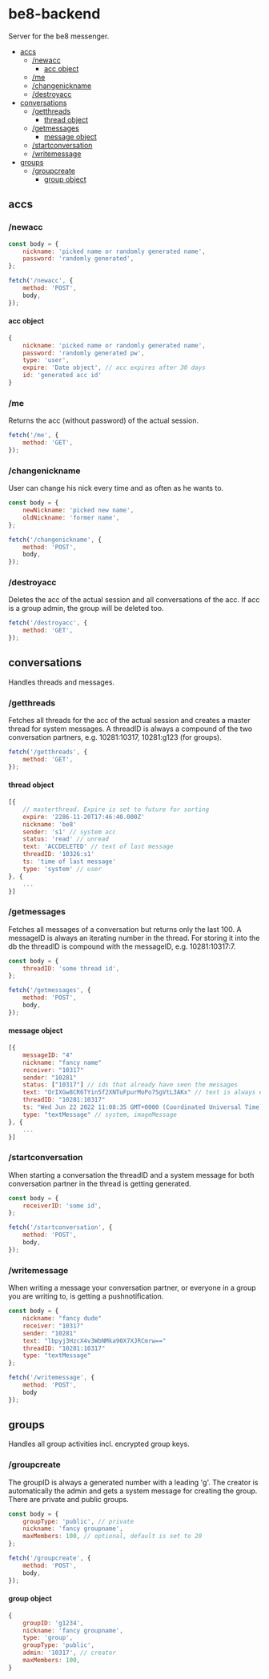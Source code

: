 # be8-backend

Server for the be8 messenger.

<!-- toc -->

- [accs](#accs)
  * [/newacc](#newacc)
    + [acc object](#acc-object)
  * [/me](#me)
  * [/changenickname](#changenickname)
  * [/destroyacc](#destroyacc)
- [conversations](#conversations)
  * [/getthreads](#getthreads)
    + [thread object](#thread-object)
  * [/getmessages](#getmessages)
    + [message object](#message-object)
  * [/startconversation](#startconversation)
  * [/writemessage](#writemessage)
- [groups](#groups)
  * [/groupcreate](#groupcreate)
    + [group object](#group-object)

<!-- tocstop -->

## accs

### /newacc

```javascript
const body = {
    nickname: 'picked name or randomly generated name',
    password: 'randomly generated',
};

fetch('/newacc', {
    method: 'POST',
    body,
});
```

#### acc object

```javascript
{
    nickname: 'picked name or randomly generated name',
    password: 'randomly generated pw',
    type: 'user',
    expire: 'Date object', // acc expires after 30 days
    id: 'generated acc id'
}
```

### /me

Returns the acc (without password) of the actual session.

```javascript
fetch('/me', {
    method: 'GET',
});
```

### /changenickname

User can change his nick every time and as often as he wants to.

```javascript
const body = {
    newNickname: 'picked new name',
    oldNickname: 'former name',
};

fetch('/changenickname', {
    method: 'POST',
    body,
});
```

### /destroyacc

Deletes the acc of the actual session and all conversations of the acc. If acc is a group admin, the group will be deleted too.

```javascript
fetch('/destroyacc', {
    method: 'GET',
});
```

## conversations

Handles threads and messages.

### /getthreads

Fetches all threads for the acc of the actual session and creates a master thread for system messages. A threadID is always a compound of the two conversation partners, e.g. 10281:10317, 10281:g123 (for groups).

```javascript
fetch('/getthreads', {
    method: 'GET',
});
```

#### thread object

```javascript
[{
    // masterthread. Expire is set to future for sorting
    expire: '2286-11-20T17:46:40.000Z'
    nickname: 'be8'
    sender: 's1' // system acc
    status: 'read' // unread
    text: 'ACCDELETED' // text of last message
    threadID: '10326:s1'
    ts: 'time of last message'
    type: 'system' // user
}, {
    ...
}]
```

### /getmessages

Fetches all messages of a conversation but returns only the last 100. A messageID is always an iterating number in the thread. For storing it into the db the threadID is compound with the messageID, e.g. 10281:10317:7.

```javascript
const body = {
    threadID: 'some thread id',
};

fetch('/getmessages', {
    method: 'POST',
    body,
});
```

#### message object

```javascript
[{
    messageID: "4"
    nickname: "fancy name"
    receiver: "10317"
    sender: "10281"
    status: ["10317"] // ids that already have seen the messages
    text: "OrIXGw8CR6TYin5f2XNTuFpurMoPo7SgVtL3AKx" // text is always encrypted
    threadID: "10281:10317"
    ts: "Wed Jun 22 2022 11:08:35 GMT+0000 (Coordinated Universal Time)"
    type: "textMessage" // system, imageMessage
}, {
    ...
}]
```

### /startconversation

When starting a conversation the threadID and a system message for both conversation partner in the thread is getting generated.

```javascript
const body = {
    receiverID: 'some id',
};

fetch('/startconversation', {
    method: 'POST',
    body,
});
```

### /writemessage

When writing a message your conversation partner, or everyone in a group you are writing to, is getting a pushnotification.

```javascript
const body = {
    nickname: "fancy dude"
    receiver: "10317"
    sender: "10281"
    text: "lbpyj3HzcX4v3WbNMka90X7XJRCmrw=="
    threadID: "10281:10317"
    type: "textMessage"
};

fetch('/writemessage', {
    method: 'POST',
    body
});
```

## groups

Handles all group activities incl. encrypted group keys.

### /groupcreate

The groupID is always a generated number with a leading 'g'. The creator is automatically the admin and gets a system message for creating the group. There are private and public groups.

```javascript
const body = {
    groupType: 'public', // private
    nickname: 'fancy groupname',
    maxMembers: 100, // optional, default is set to 20
};

fetch('/groupcreate', {
    method: 'POST',
    body,
});
```

#### group object

```javascript
{
    groupID: 'g1234',
    nickname: 'fancy groupname',
    type: 'group',
    groupType: 'public',
    admin: '10317', // creator
    maxMembers: 100,
}
```
